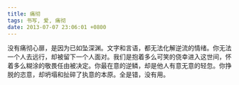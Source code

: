 ```yaml
---
title: 痛彻
tags: 书写, 爱, 痛彻
date: 2013-07-07 23:06:01 +0800
---
```



没有痛彻心扉，是因为已如坠深渊。文字和言语，都无法化解逆流的情绪。你无法一个人去远行，却被留下一个人面对。我们是抱着多么可笑的侥幸进入这世间，怀着多么糊涂的敬畏任由被决定。你最在意的逆鳞，却是他人有意无意的轻忽。你挣脱的恣意，却坍塌和扯碎了执意的本原。全是错，没有用。

